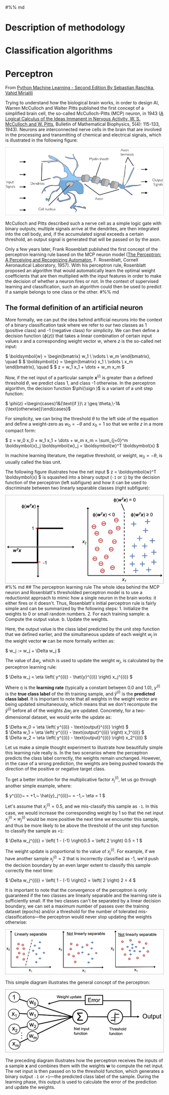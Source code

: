 #%% md
# Description of methodology
# Classification algorithms
# Perceptron
From [Python Machine Learning - Second Edition By Sebastian Raschka, Vahid Mirjalili](https://www.packtpub.com/big-data-and-business-intelligence/python-machine-learning-second-edition)

Trying to understand how the biological brain works, in order to design AI, Warren McCulloch and Walter Pitts published the first concept of a simplified brain cell, the so-called McCulloch-Pitts (MCP) neuron, in 1943 ([A Logical Calculus of the Ideas Immanent in Nervous Activity, W. S. McCulloch and W. Pitts](https://www.cs.cmu.edu/~./epxing/Class/10715/reading/McCulloch.and.Pitts.pdf), Bulletin of Mathematical Biophysics, 5(4): 115-133, 1943). Neurons are interconnected nerve cells in the brain that are involved in the processing and transmitting of chemical and electrical signals, which is illustrated in the following figure:

<img src='img/neuron.jpg' alt="neuron">

McCulloch and Pitts described such a nerve cell as a simple logic gate with binary outputs; multiple signals arrive at the dendrites, are then integrated into the cell body, and, if the accumulated signal exceeds a certain threshold, an output signal is generated that will be passed on by the axon.

Only a few years later, Frank Rosenblatt published the first concept of the perceptron learning rule based on the MCP neuron model ([The Perceptron: A Perceiving and Recognizing Automaton](https://blogs.umass.edu/brain-wars/files/2016/03/rosenblatt-1957.pdf), F. Rosenblatt, Cornell Aeronautical Laboratory, 1957). With his perceptron rule, Rosenblatt proposed an algorithm that would automatically learn the optimal weight coefficients that are then multiplied with the input features in order to make the decision of whether a neuron fires or not. In the context of supervised learning and classification, such an algorithm could then be used to predict if a sample belongs to one class or the other.
#%% md
## The formal definition of an artificial neuron
More formally, we can put the idea behind artificial neurons into the context of a binary classification task where we refer to our two classes as 1 (positive class) and -1 (negative class) for simplicity. We can then define a decision function ($\phi(z)$) that takes a linear combination of certain input values $x$ and a corresponding weight vector $w$, where $z$ is the so-called net input:

$ \boldsymbol{w} = \begin{bmatrix} w_1 \\ \vdots \\ w_m \end{bmatrix}, \quad $ 
$ \boldsymbol{x} = \begin{bmatrix} x_1 \\ \vdots \\ x_m \end{bmatrix}, \quad $
$ z = w_1 x_1 + \dots + w_m x_m $

Now, if the net input of a particular sample $\boldsymbol{x}^{(i)}$ is greater than a defined threshold $\theta$, we predict class 1, and class -1 otherwise. In the perceptron algorithm, the decision function $\phi(\sign )$ is a variant of a unit step function:

$ \phi(z) =\begin{cases}1&{\text{if }}\ z \geq \theta,\\-1&{\text{otherwise}}\end{cases}$

For simplicity, we can bring the threshold $\theta$ to the left side of the equation and define a weight-zero as $w_0 = - \theta$ and $x_0 = 1$ so that we write $z$ in a more compact form:

$ z = w_0 x_0 + w_1 x_1 + \dots + w_m x_m = \sum_{j=0}^m \boldsymbol{x}_j \boldsymbol{w}_j = \boldsymbol{w}^T \boldsymbol{x} $

In machine learning literature, the negative threshold, or weight, $w_0 = - \theta$, is usually called the bias unit.

The following figure illustrates how the net input $ z = \boldsymbol{w}^T \boldsymbol{x} $ is squashed into a binary output (`-1` or `1`) by the decision function of the perceptron (left subfigure) and how it can be used to discriminate between two linearly separable classes (right subfigure):

<img src='img/perceptron.jpg' alt="perceptron">
#%% md
## The perceptron learning rule
The whole idea behind the MCP neuron and Rosenblatt's thresholded perceptron model is to use a reductionist approach to mimic how a single neuron in the brain works: it either fires or it doesn't. Thus, Rosenblatt's initial perceptron rule is fairly simple and can be summarized by the following steps:
1. Initialize the weights to 0 or small random numbers.
2. For each training sample:   
    a. Compute the output value.  
    b. Update the weights.

Here, the output value is the class label predicted by the unit step function that we defined earlier, and the simultaneous update of each weight $w_j$ in the weight vector $\boldsymbol{w}$ can be more formally written as:

$ w_j := w_j + \Delta w_j $

The value of $\Delta w_j$, which is used to update the weight $w_j$, is calculated by the perceptron learning rule:

$ \Delta w_j = \eta \left( y^{(i)} - \hat{y}^{(i)} \right) x_j^{(i)} $

Where $\eta$ is the **learning rate** (typically a constant between 0.0 and 1.0), $y^{(i)}$ is the **true class label** of the ith training sample, and $\hat{y}^{(i)}$ is the **predicted class label**. It is important to note that all weights in the weight vector are being updated simultaneously, which means that we don't recompute the $\hat{y}^{(i)}$ before all of the weights $\Delta w_j$ are updated. Concretely, for a two-dimensional dataset, we would write the update as:

$ \Delta w_0 = \eta \left( y^{(i)} - \text{output}^{(i)} \right) $  
$ \Delta w_1 = \eta \left( y^{(i)} - \text{output}^{(i)} \right) x_1^{(i)} $  
$ \Delta w_2 = \eta \left( y^{(i)} - \text{output}^{(i)} \right) x_2^{(i)} $

Let us make a simple thought experiment to illustrate how beautifully simple this learning rule really is. In the two scenarios where the perceptron predicts the class label correctly, the weights remain unchanged. However, in the case of a wrong prediction, the weights are being pushed towards the direction of the positive or negative target class.

To get a better intuition for the multiplicative factor $x_j^{(i)}$, let us go through another simple example, where:

$ y^{(i)}~ = +1,~ \hat{y}_j^{(i)}~ = -1,~ \eta = 1 $

Let's assume that $x_j^{(i)} = 0.5$, and we mis-classify this sample as `-1`. In this case, we would increase the corresponding weight by 1 so that the net input $x_j^{(i)} \times w_j^{(i)}$ would be more positive the next time we encounter this sample, and thus be more likely to be above the threshold of the unit step function to classify the sample as `+1`:

$ \Delta w_j^{(i)} = \left( 1 - (-1) \right)0.5 = \left( 2 \right) 0.5 = 1 $

The weight update is proportional to the value of $x_j^{(i)}$. For example, if we have another sample $x_j^{(i)} = 2$ that is incorrectly classified as -1, we'd push the decision boundary by an even larger extent to classify this sample correctly the next time:

$ \Delta w_j^{(i)} = \left( 1 - (-1) \right)2 = \left( 2 \right) 2 = 4 $

It is important to note that the convergence of the perceptron is only guaranteed if the two classes are linearly separable and the learning rate is sufficiently small. If the two classes can't be separated by a linear decision boundary, we can set a maximum number of passes over the training dataset (epochs) and/or a threshold for the number of tolerated mis-classifications—the perceptron would never stop updating the weights otherwise:

<img src='img/lin_nonlin.jpg' alt="lin_nonlin">

This simple diagram illustrates the general concept of the perceptron:

<img src='img/perceptron_dag.jpg' alt="lin_nonlin">

The preceding diagram illustrates how the perceptron receives the inputs of a sample $\boldsymbol{x}$ and combines them with the weights $\boldsymbol{w}$ to compute the net input. The net input is then passed on to the threshold function, which generates a binary output `-1` or `+1`—the predicted class label of the sample. During the learning phase, this output is used to calculate the error of the prediction and update the weights.